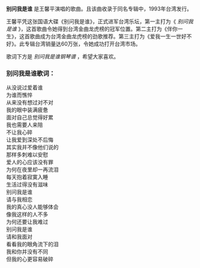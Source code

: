 

**别问我是谁** 是王馨平演唱的歌曲。且该曲收录于同名专辑中，1993年台湾发行。

  
王馨平凭这张国语大碟《别问我是谁》，正式进军台湾乐坛，第一主打为《 _别问我是谁_
》，这首歌曲令她得到台湾金曲龙虎榜的冠军位置。第二主打为《伴你一生》，这首歌曲成为台湾金曲龙虎榜的劲歌推荐。第三主打为《爱我一生一世好不好》。此专辑台湾销量达60万张，令她成功打开台湾市场。

  
歌词下方是 _别问我是谁钢琴谱_ ，希望大家喜欢。

### 别问我是谁歌词：

从没说过爱着谁  
为谁而憔悴  
从来没有想过对不对  
我的眼中装满疲惫  
面对自己总觉得好累  
我也需要人来陪  
不让我心碎  
让我爱到深处不后悔  
其实我并不像他们说的  
那样多刺难以安慰  
爱人的心应该没有罪  
为何在夜里却一再流泪  
每天抱着寂寞入睡  
生活过得没有滋味  
别问我是谁  
请与我相恋  
我的真心没人能够体会  
像我这样的人不多  
为何还要让我难过  
别问我是谁  
请和我面对  
看看我的眼角流下的泪  
我和你并没有不同  
但我的心更容易破碎

